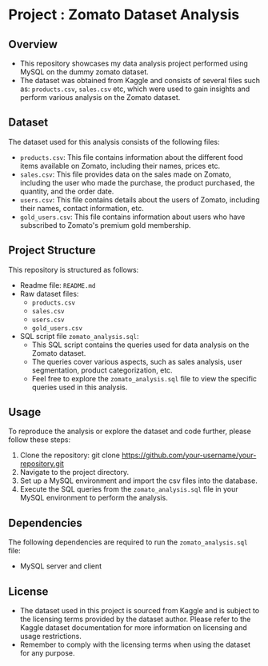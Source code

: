 # Project : Zomato Dataset Analysis
## Overview
-	This repository showcases my data analysis project performed using MySQL on the dummy zomato dataset. 
-	The dataset was obtained from Kaggle and consists of several files such as: `products.csv`, `sales.csv` etc, which were used to gain insights and perform various analysis on the Zomato dataset. 
## Dataset
The dataset used for this analysis consists of the following files:
-	`products.csv`: This file contains information about the different food items available on Zomato, including their names, prices etc.
-	`sales.csv`: This file provides data on the sales made on Zomato, including the user who made the purchase, the product purchased, the quantity, and the order date.
-	`users.csv`: This file contains details about the users of Zomato, including their names, contact information, etc.
-	`gold_users.csv`: This file contains information about users who have subscribed to Zomato's premium gold membership.
## Project Structure
This repository is structured as follows:
- Readme file: `README.md`
- Raw dataset files:
	- `products.csv`
	- `sales.csv`
	- `users.csv` 
	- `gold_users.csv`
- SQL script file `zomato_analysis.sql`: 
	- This SQL script contains the queries used for data analysis on the Zomato dataset.
	- The queries cover various aspects, such as sales analysis, user segmentation, product categorization, etc.
	- Feel free to explore the `zomato_analysis.sql` file to view the specific queries used in this analysis.
## Usage
To reproduce the analysis or explore the dataset and code further, please follow these steps:
1.	Clone the repository:
git clone https://github.com/your-username/your-repository.git
2.	Navigate to the project directory.
3.	Set up a MySQL environment and import the csv files into the database.
4.	Execute the SQL queries from the `zomato_analysis.sql` file in your MySQL environment to perform the analysis.
## Dependencies
The following dependencies are required to run the `zomato_analysis.sql` file:
- MySQL server and client
## License
- The dataset used in this project is sourced from Kaggle and is subject to the licensing terms provided by the dataset author. Please refer to the Kaggle dataset documentation for more information on licensing and usage restrictions.
- Remember to comply with the licensing terms when using the dataset for any purpose.
